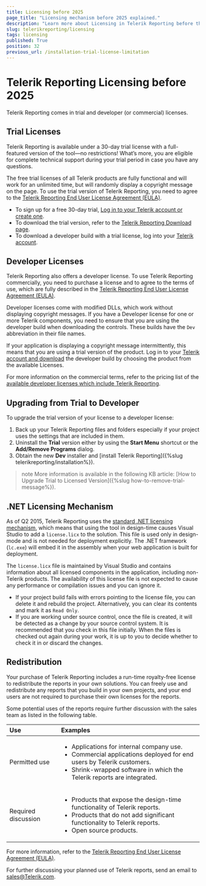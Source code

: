 ```yaml
---
title: Licensing before 2025
page_title: "Licensing mechanism before 2025 explained."
description: "Learn more about Licensing in Telerik Reporting before the year 2025 and how you may upgrade your Trial license to Developer's."
slug: telerikreporting/licensing
tags: licensing
published: True
position: 32
previous_url: /installation-trial-license-limitation
---
```


# Telerik Reporting Licensing before 2025

Telerik Reporting comes in trial and developer (or commercial) licenses.

## Trial Licenses

Telerik Reporting is available under a 30-day trial license with a full-featured version of the tool—no restrictions! What’s more, you are eligible for complete technical support during your trial period in case you have any questions. 

The free trial licenses of all Telerik products are fully functional and will work for an unlimited time, but will randomly display a copyright message on the page. To use the trial version of Telerik Reporting, you need to agree to the [Telerik Reporting End User License Agreement (EULA)](https://www.telerik.com/purchase/license-agreement/reporting-dlw-s).

* To sign up for a free 30-day trial, [Log in to your Telerik account or create one](https://www.telerik.com/account).
* To download the trial version, refer to the [Telerik Reporting Download page](https://www.telerik.com/try/reporting).
* To download a developer build with a trial license, log into your [Telerik account](https://www.telerik.com/account/).

## Developer Licenses

Telerik Reporting also offers a developer license. To use Telerik Reporting commercially, you need to purchase a license and to agree to the terms of use, which are fully described in the [Telerik Reporting End User License Agreement (EULA)](https://www.telerik.com/purchase/license-agreement/reporting-dlw-s).

Developer licenses come with modified DLLs, which work without displaying copyright messages. If you have a Developer license for one or more Telerik components, you need to ensure that you are using the developer build when downloading the controls. These builds have the `Dev` abbreviation in their file names.

If your application is displaying a copyright message intermittently, this means that you are using a trial version of the product. Log in to your [Telerik account and download](https://www.telerik.com/account/downloads) the developer build by choosing the product from the available Licenses.

For more information on the commercial terms, refer to the pricing list of the [available developer licenses which include Telerik Reporting](https://www.telerik.com/purchase/individual/reporting.aspx).

## Upgrading from Trial to Developer

To upgrade the trial version of your license to a developer license:

1. Back up your Telerik Reporting files and folders especially if your project uses the settings that are included in them.
1. Uninstall the __Trial__ version either by using the __Start Menu__ shortcut or the __Add/Remove Programs__ dialog.
1. Obtain the new __Dev__ installer and [install Telerik Reporting]({%slug telerikreporting/installation%}).

>note More information is available in the following KB article: [How to Upgrade Trial to Licensed Version]({%slug how-to-remove-trial-message%}).

## .NET Licensing Mechanism

As of Q2 2015, Telerik Reporting uses the [standard .NET licensing mechanism](https://learn.microsoft.com/bg-bg/dotnet/framework/tools/lc-exe-license-compiler), which means that using the tool in design-time causes Visual Studio to add a `license.licx` to the solution. This file is used only in design-mode and is not needed for deployment explicitly. The .NET framework (`lc.exe`) will embed it in the assembly when your web application is built for deployment.

The `license.licx` file is maintained by Visual Studio and contains information about all licensed components in the application, including non-Telerik products. The availability of this license file is not expected to cause any performance or compilation issues and you can ignore it.

* If your project build fails with errors pointing to the license file, you can delete it and rebuild the project. Alternatively, you can clear its contents and mark it as `Read Only`.
* If you are working under source control, once the file is created, it will be detected as a change by your source control system. It is recommended that you check in this file initially. When the files is checked out again during your work,	it is up to you to decide whether to check it in or discard the changes.

## Redistribution

Your purchase of Telerik Reporting includes a run-time royalty-free license to redistribute the reports in your own solutions. You can freely use and redistribute any reports that you build in your own projects, and your end users are not required to purchase their own licenses for the reports.

Some potential uses of the reports require further discussion with the sales team as listed in the following table.

|Use|Examples
|:---|:---
|Permitted use|<ul><li>Applications for internal company use.</li><li>Commercial applications deployed for end users by Telerik customers.</li><li>Shrink-wrapped software in which the Telerik reports are integrated.</li></ul>
|Required discussion|<ul><li>Products that expose the design-time functionality of Telerik reports.</li><li>Products that do not add significant functionality to Telerik reports.</li><li>Open source products.</li></ul>

For more information, refer to the [Telerik Reporting End User License Agreement (EULA)](https://www.telerik.com/purchase/license-agreement/reporting-dlw-s).

For further discussing your planned use of Telerik reports, send an email to [sales@Telerik.com](mailto:sales@Telerik.com).
